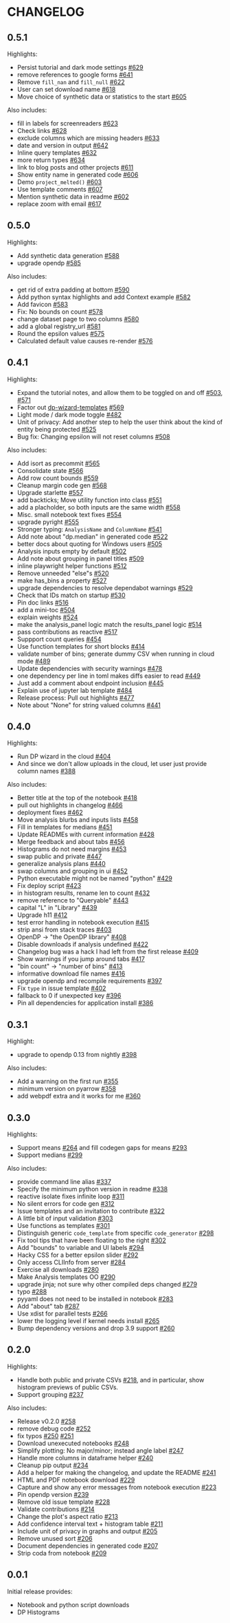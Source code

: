 # CHANGELOG

## 0.5.1

Highlights:

- Persist tutorial and dark mode settings [#629](https://github.com/opendp/dp-wizard/pull/629)
- remove references to google forms [#641](https://github.com/opendp/dp-wizard/pull/641)
- Remove `fill_nan` and `fill_null` [#622](https://github.com/opendp/dp-wizard/pull/622)
- User can set download name [#618](https://github.com/opendp/dp-wizard/pull/618)
- Move choice of synthetic data or statistics to the start [#605](https://github.com/opendp/dp-wizard/pull/605)

Also includes:

- fill in labels for screenreaders [#623](https://github.com/opendp/dp-wizard/pull/623)
- Check links [#628](https://github.com/opendp/dp-wizard/pull/628)
- exclude columns which are missing headers [#633](https://github.com/opendp/dp-wizard/pull/633)
- date and version in output [#642](https://github.com/opendp/dp-wizard/pull/642)
- Inline query templates [#632](https://github.com/opendp/dp-wizard/pull/632)
- more return types [#634](https://github.com/opendp/dp-wizard/pull/634)
- link to blog posts and other projects [#611](https://github.com/opendp/dp-wizard/pull/611)
- Show entity name in generated code [#606](https://github.com/opendp/dp-wizard/pull/606)
- Demo `project_melted()` [#603](https://github.com/opendp/dp-wizard/pull/603)
- Use template comments [#607](https://github.com/opendp/dp-wizard/pull/607)
- Mention synthetic data in readme [#602](https://github.com/opendp/dp-wizard/pull/602)
- replace zoom with email [#617](https://github.com/opendp/dp-wizard/pull/617)

## 0.5.0

Highlights:

- Add synthetic data generation [#588](https://github.com/opendp/dp-wizard/pull/588)
- upgrade opendp [#585](https://github.com/opendp/dp-wizard/pull/585)

Also includes:

- get rid of extra padding at bottom [#590](https://github.com/opendp/dp-wizard/pull/590)
- Add python syntax highlights and add Context example [#582](https://github.com/opendp/dp-wizard/pull/582)
- Add favicon [#583](https://github.com/opendp/dp-wizard/pull/583)
- Fix: No bounds on count [#578](https://github.com/opendp/dp-wizard/pull/578)
- change dataset page to two columns [#580](https://github.com/opendp/dp-wizard/pull/580)
- add a global registry_url [#581](https://github.com/opendp/dp-wizard/pull/581)
- Round the epsilon values [#575](https://github.com/opendp/dp-wizard/pull/575)
- Calculated default value causes re-render [#576](https://github.com/opendp/dp-wizard/pull/576)

## 0.4.1

Highlights:

- Expand the tutorial notes, and allow them to be toggled on and off [#503](https://github.com/opendp/dp-wizard/pull/503), [#571](https://github.com/opendp/dp-wizard/pull/571)
- Factor out [dp-wizard-templates](https://github.com/opendp/dp-wizard-templates) [#569](https://github.com/opendp/dp-wizard/pull/569)
- Light mode / dark mode toggle [#482](https://github.com/opendp/dp-wizard/pull/482)
- Unit of privacy: Add another step to help the user think about the kind of entity being protected [#525](https://github.com/opendp/dp-wizard/pull/525)
- Bug fix: Changing epsilon will not reset columns [#508](https://github.com/opendp/dp-wizard/pull/508)

Also includes:

- Add isort as precommit [#565](https://github.com/opendp/dp-wizard/pull/565)
- Consolidate state [#566](https://github.com/opendp/dp-wizard/pull/566)
- Add row count bounds [#559](https://github.com/opendp/dp-wizard/pull/559)
- Cleanup margin code gen [#568](https://github.com/opendp/dp-wizard/pull/568)
- Upgrade starlette [#557](https://github.com/opendp/dp-wizard/pull/557)
- add backticks; Move utility function into class [#551](https://github.com/opendp/dp-wizard/pull/551)
- add a placholder, so both inputs are the same width [#558](https://github.com/opendp/dp-wizard/pull/558)
- Misc. small notebook text fixes [#554](https://github.com/opendp/dp-wizard/pull/554)
- upgrade pyright [#555](https://github.com/opendp/dp-wizard/pull/555)
- Stronger typing: `AnalysisName` and `ColumnName` [#541](https://github.com/opendp/dp-wizard/pull/541)
- Add note about "dp.median" in generated code [#522](https://github.com/opendp/dp-wizard/pull/522)
- better docs about quoting for Windows users [#505](https://github.com/opendp/dp-wizard/pull/505)
- Analysis inputs empty by default [#502](https://github.com/opendp/dp-wizard/pull/502)
- Add note about grouping in panel titles [#509](https://github.com/opendp/dp-wizard/pull/509)
- inline playwright helper functions [#512](https://github.com/opendp/dp-wizard/pull/512)
- Remove unneeded "else"s [#520](https://github.com/opendp/dp-wizard/pull/520)
- make has_bins a property [#527](https://github.com/opendp/dp-wizard/pull/527)
- upgrade dependencies to resolve dependabot warnings [#529](https://github.com/opendp/dp-wizard/pull/529)
- Check that IDs match on startup [#530](https://github.com/opendp/dp-wizard/pull/530)
- Pin doc links [#516](https://github.com/opendp/dp-wizard/pull/516)
- add a mini-toc [#504](https://github.com/opendp/dp-wizard/pull/504)
- explain weights [#524](https://github.com/opendp/dp-wizard/pull/524)
- make the analysis_panel logic match the results_panel logic [#514](https://github.com/opendp/dp-wizard/pull/514)
- pass contributions as reactive [#517](https://github.com/opendp/dp-wizard/pull/517)
- Suppport count queries [#454](https://github.com/opendp/dp-wizard/pull/454)
- Use function templates for short blocks [#414](https://github.com/opendp/dp-wizard/pull/414)
- validate number of bins; generate dummy CSV when running in cloud mode [#489](https://github.com/opendp/dp-wizard/pull/489)
- Update dependencies with security warnings [#478](https://github.com/opendp/dp-wizard/pull/478)
- one dependency per line in toml makes diffs easier to read [#449](https://github.com/opendp/dp-wizard/pull/449)
- Just add a comment about endpoint inclusion [#445](https://github.com/opendp/dp-wizard/pull/445)
- Explain use of jupyter lab template [#484](https://github.com/opendp/dp-wizard/pull/484)
- Release process: Pull out highlights [#477](https://github.com/opendp/dp-wizard/pull/477)
- Note about "None" for string valued columns [#441](https://github.com/opendp/dp-wizard/pull/441)

## 0.4.0

Highlights:

- Run DP wizard in the cloud [#404](https://github.com/opendp/dp-wizard/pull/404)
- And since we don't allow uploads in the cloud, let user just provide column names [#388](https://github.com/opendp/dp-wizard/pull/388)

Also includes:

- Better title at the top of the notebook [#418](https://github.com/opendp/dp-wizard/pull/418)
- pull out highlights in changelog [#466](https://github.com/opendp/dp-wizard/pull/466)
- deployment fixes [#462](https://github.com/opendp/dp-wizard/pull/462)
- Move analysis blurbs and inputs lists [#458](https://github.com/opendp/dp-wizard/pull/458)
- Fill in templates for medians [#451](https://github.com/opendp/dp-wizard/pull/451)
- Update READMEs with current information [#428](https://github.com/opendp/dp-wizard/pull/428)
- Merge feedback and about tabs [#456](https://github.com/opendp/dp-wizard/pull/456)
- Histograms do not need margins [#453](https://github.com/opendp/dp-wizard/pull/453)
- swap public and private [#447](https://github.com/opendp/dp-wizard/pull/447)
- generalize analysis plans [#440](https://github.com/opendp/dp-wizard/pull/440)
- swap columns and grouping in ui [#452](https://github.com/opendp/dp-wizard/pull/452)
- Python executable might not be named "python" [#429](https://github.com/opendp/dp-wizard/pull/429)
- Fix deploy script [#423](https://github.com/opendp/dp-wizard/pull/423)
- in histogram results, rename len to count [#432](https://github.com/opendp/dp-wizard/pull/432)
- remove reference to "Queryable" [#443](https://github.com/opendp/dp-wizard/pull/443)
- capital "L" in "Library" [#439](https://github.com/opendp/dp-wizard/pull/439)
- Upgrade h11 [#412](https://github.com/opendp/dp-wizard/pull/412)
- test error handling in notebook execution [#415](https://github.com/opendp/dp-wizard/pull/415)
- strip ansi from stack traces [#403](https://github.com/opendp/dp-wizard/pull/403)
- OpenDP -> "the OpenDP library" [#408](https://github.com/opendp/dp-wizard/pull/408)
- Disable downloads if analysis undefined [#422](https://github.com/opendp/dp-wizard/pull/422)
- Changelog bug was a hack I had left from the first release [#409](https://github.com/opendp/dp-wizard/pull/409)
- Show warnings if you jump around tabs [#417](https://github.com/opendp/dp-wizard/pull/417)
- "bin count" -> "number of bins" [#413](https://github.com/opendp/dp-wizard/pull/413)
- informative download file names [#416](https://github.com/opendp/dp-wizard/pull/416)
- upgrade opendp and recompile requirements [#397](https://github.com/opendp/dp-wizard/pull/397)
- Fix `type` in issue template [#402](https://github.com/opendp/dp-wizard/pull/402)
- fallback to 0 if unexpected key [#396](https://github.com/opendp/dp-wizard/pull/396)
- Pin all dependencies for application install [#386](https://github.com/opendp/dp-wizard/pull/386)

## 0.3.1

Highlight:

- upgrade to opendp 0.13 from nightly [#398](https://github.com/opendp/dp-wizard/pull/398)

Also includes:

- Add a warning on the first run [#355](https://github.com/opendp/dp-wizard/pull/355)
- minimum version on pyarrow [#358](https://github.com/opendp/dp-wizard/pull/358)
- add webpdf extra and it works for me [#360](https://github.com/opendp/dp-wizard/pull/360)

## 0.3.0

Highlights:

- Support means [#264](https://github.com/opendp/dp-wizard/pull/264) and fill codegen gaps for means [#293](https://github.com/opendp/dp-wizard/pull/293)
- Support medians [#299](https://github.com/opendp/dp-wizard/pull/299)

Also includes:

- provide command line alias [#337](https://github.com/opendp/dp-wizard/pull/337)
- Specify the minimum python version in readme [#338](https://github.com/opendp/dp-wizard/pull/338)
- reactive isolate fixes infinite loop [#311](https://github.com/opendp/dp-wizard/pull/311)
- No silent errors for code gen [#312](https://github.com/opendp/dp-wizard/pull/312)
- Issue templates and an invitation to contribute [#322](https://github.com/opendp/dp-wizard/pull/322)
- A little bit of input validation [#303](https://github.com/opendp/dp-wizard/pull/303)
- Use functions as templates [#301](https://github.com/opendp/dp-wizard/pull/301)
- Distinguish generic `code_template` from specific `code_generator` [#298](https://github.com/opendp/dp-wizard/pull/298)
- Fix tool tips that have been floating to the right [#302](https://github.com/opendp/dp-wizard/pull/302)
- Add "bounds" to variable and UI labels [#294](https://github.com/opendp/dp-wizard/pull/294)
- Hacky CSS for a better epsilon slider [#292](https://github.com/opendp/dp-wizard/pull/292)
- Only access CLIInfo from server [#284](https://github.com/opendp/dp-wizard/pull/284)
- Exercise all downloads [#280](https://github.com/opendp/dp-wizard/pull/280)
- Make Analysis templates OO [#290](https://github.com/opendp/dp-wizard/pull/290)
- upgrade jinja; not sure why other compiled deps changed [#279](https://github.com/opendp/dp-wizard/pull/279)
- typo [#288](https://github.com/opendp/dp-wizard/pull/288)
- pyyaml does not need to be installed in notebook [#283](https://github.com/opendp/dp-wizard/pull/283)
- Add "about" tab [#287](https://github.com/opendp/dp-wizard/pull/287)
- Use xdist for parallel tests [#266](https://github.com/opendp/dp-wizard/pull/266)
- lower the logging level if kernel needs install [#265](https://github.com/opendp/dp-wizard/pull/265)
- Bump dependency versions and drop 3.9 support [#260](https://github.com/opendp/dp-wizard/pull/260)

## 0.2.0

Highlights:

- Handle both public and private CSVs [#218](https://github.com/opendp/dp-wizard/pull/218), and in particular, show histogram previews of public CSVs.
- Support grouping [#237](https://github.com/opendp/dp-wizard/pull/237)

Also includes:

- Release v0.2.0 [#258](https://github.com/opendp/dp-wizard/pull/258)
- remove debug code [#252](https://github.com/opendp/dp-wizard/pull/252)
- fix typos [#250](https://github.com/opendp/dp-wizard/pull/250) [#251](https://github.com/opendp/dp-wizard/pull/251)
- Download unexecuted notebooks [#248](https://github.com/opendp/dp-wizard/pull/248)
- Simplify plotting: No major/minor; instead angle label [#247](https://github.com/opendp/dp-wizard/pull/247)
- Handle more columns in dataframe helper [#240](https://github.com/opendp/dp-wizard/pull/240)
- Cleanup pip output [#234](https://github.com/opendp/dp-wizard/pull/234)
- Add a helper for making the changelog, and update the README [#241](https://github.com/opendp/dp-wizard/pull/241)
- HTML and PDF notebook download [#229](https://github.com/opendp/dp-wizard/pull/229)
- Capture and show any error messages from notebook execution [#223](https://github.com/opendp/dp-wizard/pull/223)
- Pin opendp version [#239](https://github.com/opendp/dp-wizard/pull/239)
- Remove old issue template [#228](https://github.com/opendp/dp-wizard/pull/228)
- Validate contributions [#214](https://github.com/opendp/dp-wizard/pull/214)
- Change the plot's aspect ratio [#213](https://github.com/opendp/dp-wizard/pull/213)
- Add confidence interval text + histogram table [#211](https://github.com/opendp/dp-wizard/pull/211)
- Include unit of privacy in graphs and output [#205](https://github.com/opendp/dp-wizard/pull/205)
- Remove unused sort [#206](https://github.com/opendp/dp-wizard/pull/206)
- Document dependencies in generated code [#207](https://github.com/opendp/dp-wizard/pull/207)
- Strip coda from notebook [#209](https://github.com/opendp/dp-wizard/pull/209)

## 0.0.1

Initial release provides:

- Notebook and python script downloads
- DP Histograms

